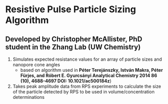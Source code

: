 # Resistive Pulse Particle Sizing Algorithm

## Developed by Christopher McAllister, PhD student in the Zhang Lab (UW Chemistry) 

1. Simulates expected resistance values for an array of particle sizes and nanopore cone angles 
    * based on algorithm used in **Péter Terejánszky, István Makra, Péter Fürjes, and Róbert E. Gyurcsányi Analytical Chemistry 2014 86 (10), 4688-4697 DOI: 10.1021/ac500184z**)
2. Takes peak amplitude data from RPS experiments to calculate the size of the particle detected by RPS to be used in volume/concentration determinations
